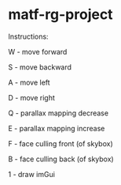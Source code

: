 # matf-rg-project
Instructions:

W - move forward

S - move backward

A - move left

D - move right

Q - parallax mapping decrease

E - parallax mapping increase

F - face culling front (of skybox)

B - face culling back (of skybox)

1 - draw imGui
